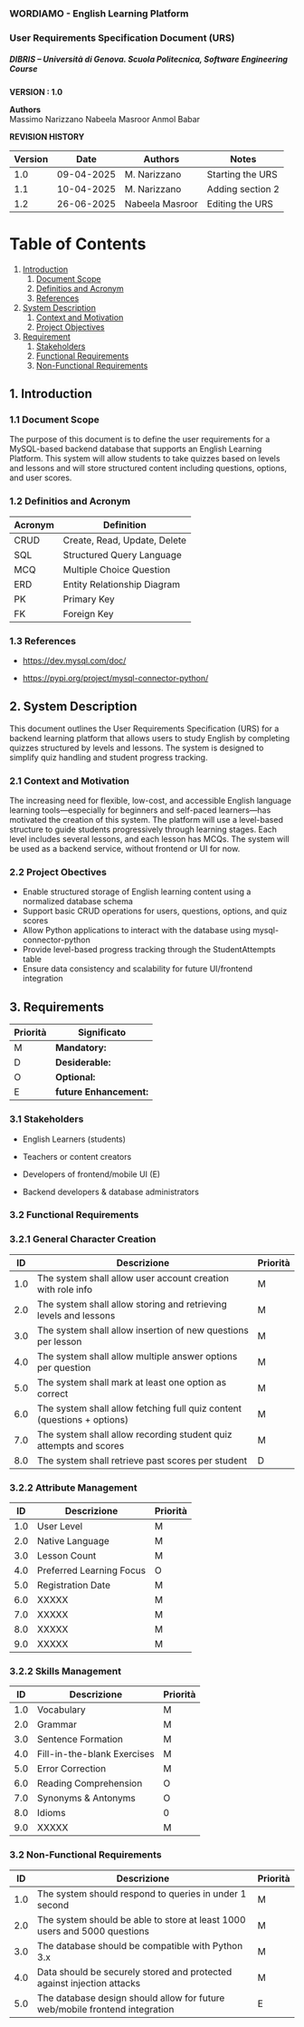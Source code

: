 
### WORDIAMO - English Learning Platform
### User Requirements Specification Document (URS)
##### DIBRIS – Università di Genova. Scuola Politecnica, Software Engineering Course 


**VERSION : 1.0**

**Authors**  
Massimo Narizzano
Nabeela Masroor
Anmol Babar

**REVISION HISTORY**

| Version    | Date        | Authors      | Notes        |
| ----------- | ----------- | ----------- | ----------- |
| 1.0 | 09-04-2025 | M. Narizzano| Starting the URS |
| 1.1 | 10-04-2025 | M. Narizzano| Adding section 2 |
| 1.2 | 26-06-2025 | Nabeela Masroor | Editing the URS |


# Table of Contents

1. [Introduction](#p1)
	1. [Document Scope](#sp1.1)
	2. [Definitios and Acronym](#sp1.2) 
	3. [References](#sp1.3)
2. [System Description](#p2)
	1. [Context and Motivation](#sp2.1)
	2. [Project Objectives](#sp2.2)
3. [Requirement](#p3)
 	1. [Stakeholders](#sp3.1)
 	2. [Functional Requirements](#sp3.2)
 	3. [Non-Functional Requirements](#sp3.3)
  
  

<a name="p1"></a>

## 1. Introduction

<a name="sp1.1"></a>


### 1.1 Document Scope
The purpose of this document is to define the user requirements for a MySQL-based backend database that supports an English Learning Platform. This system will allow students to take quizzes based on levels and lessons and will store structured content including questions, options, and user scores.
<a name="sp1.2"></a>

### 1.2 Definitios and Acronym

<a name="sp1.3"></a>

| Acronym				| Definition | 
| ------------------------------------- | ----------- | 
| CRUD                                  | Create, Read, Update, Delete |
| SQL                                   | Structured Query Language |
| MCQ                                   | Multiple Choice Question |
| ERD                                   | Entity Relationship Diagram |
| PK                                    | Primary Key |
| FK                                    | Foreign Key |


### 1.3 References 

<a name="p2"></a>
- https://dev.mysql.com/doc/

- https://pypi.org/project/mysql-connector-python/

## 2. System Description
<a name="sp2.15"></a>
This document outlines the User Requirements Specification (URS) for a backend learning platform that allows users to study English by completing quizzes structured by levels and lessons. The system is designed to simplify quiz handling and student progress tracking.

### 2.1 Context and Motivation

<a name="sp2.2"></a>

The increasing need for flexible, low-cost, and accessible English language learning tools—especially for beginners and self-paced learners—has motivated the creation of this system. The platform will use a level-based structure to guide students progressively through learning stages. Each level includes several lessons, and each lesson has MCQs. The system will be used as a backend service, without frontend or UI for now.


### 2.2 Project Obectives 

<a name="p3"></a>

<ul>
	<li> Enable structured storage of English learning content using a normalized database schema </li>
	<li> Support basic CRUD operations for users, questions, options, and quiz scores </li>
	<li> Allow Python applications to interact with the database using mysql-connector-python </li>
	<li> Provide level-based progress tracking through the StudentAttempts table </li>
	<li> Ensure data consistency and scalability for future UI/frontend integration </li>
	
</ul>

## 3. Requirements

| Priorità | Significato | 
| --------------- | ----------- | 
| M | **Mandatory:**   |
| D | **Desiderable:** |
| O | **Optional:**    |
| E | **future Enhancement:** |

<a name="sp3.1"></a>
### 3.1 Stakeholders

- English Learners (students)

- Teachers or content creators 

- Developers of frontend/mobile UI (E)

- Backend developers & database administrators

<a name="sp3.2"></a>
### 3.2 Functional Requirements 

### 3.2.1 General Character Creation 

| ID | Descrizione | Priorità |
| --------------- | ----------- | ---------- | 
| 1.0 |  The system shall allow user account creation with role info |M|
| 2.0 |  The system shall allow storing and retrieving levels and lessons |M|
| 3.0 |  The system shall allow insertion of new questions per lesson |M|
| 4.0 |  The system shall allow multiple answer options per question |M|
| 5.0 |  The system shall mark at least one option as correct |M|
| 6.0 |  The system shall allow fetching full quiz content (questions + options) |M|
| 7.0 |  The system shall allow recording student quiz attempts and scores |M|
| 8.0 |  The system shall retrieve past scores per student |D|

### 3.2.2 Attribute Management 

| ID | Descrizione | Priorità |
| --------------- | ----------- | ---------- | 
| 1.0 |  User Level |M|
| 2.0 |  Native Language |M|
| 3.0 |  Lesson Count |M|
| 4.0 |  Preferred Learning Focus |O|
| 5.0 |  Registration Date |M|
| 6.0 |  XXXXX |M|
| 7.0 |  XXXXX |M|
| 8.0 |  XXXXX |M|
| 9.0 |  XXXXX |M|

### 3.2.2 Skills Management 

| ID | Descrizione | Priorità |
| --------------- | ----------- | ---------- | 
| 1.0 |  Vocabulary |M|
| 2.0 |  Grammar |M|
| 3.0 |  Sentence Formation |M|
| 4.0 |  Fill-in-the-blank Exercises |M|
| 5.0 |  Error Correction |M|
| 6.0 |  Reading Comprehension |O|
| 7.0 |  Synonyms & Antonyms |O|
| 8.0 |  Idioms |0|
| 9.0 |  XXXXX |M|


<a name="sp3.3"></a>
### 3.2 Non-Functional Requirements 
 
| ID | Descrizione | Priorità |
| --------------- | ----------- | ---------- | 
| 1.0 | The system should respond to queries in under 1 second |M|
| 2.0 | The system should be able to store at least 1000 users and 5000 questions |M|
| 3.0 | The database should be compatible with Python 3.x |M|
| 4.0 | Data should be securely stored and protected against injection attacks |M|
| 5.0 | The database design should allow for future web/mobile frontend integration |E|
